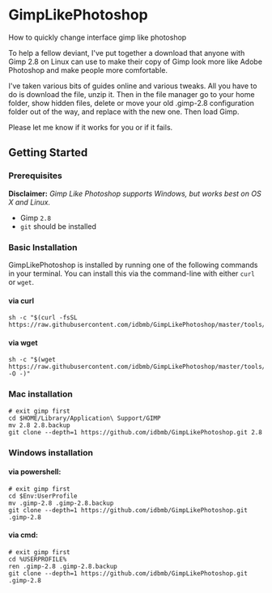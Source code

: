 # GimpLikePhotoshop
How to quickly change interface gimp like photoshop

To help a fellow deviant, I've put together a download that anyone with Gimp 2.8 on Linux can use to make their copy of Gimp look more like Adobe Photoshop and make people more comfortable.

I've taken various bits of guides online and various tweaks.
All you have to do is download the file, unzip it.
Then in the file manager go to your home folder, show hidden files, delete or move your old .gimp-2.8 configuration folder out of the way, and replace with the new one.
Then load Gimp.

Please let me know if it works for you or if it fails.

## Getting Started

### Prerequisites

__Disclaimer:__ _Gimp Like Photoshop supports Windows, but works best on OS X and Linux._

* Gimp `2.8`
* `git` should be installed

### Basic Installation

GimpLikePhotoshop is installed by running one of the following commands in your terminal. You can install this via the command-line with either `curl` or `wget`.

#### via curl

```shell
sh -c "$(curl -fsSL https://raw.githubusercontent.com/idbmb/GimpLikePhotoshop/master/tools/install.sh)"
```

#### via wget

```shell
sh -c "$(wget https://raw.githubusercontent.com/idbmb/GimpLikePhotoshop/master/tools/install.sh -O -)"
```

### Mac installation

	# exit gimp first
	cd $HOME/Library/Application\ Support/GIMP
	mv 2.8 2.8.backup
	git clone --depth=1 https://github.com/idbmb/GimpLikePhotoshop.git 2.8

### Windows installation

#### via powershell:

	# exit gimp first
	cd $Env:UserProfile
	mv .gimp-2.8 .gimp-2.8.backup
	git clone --depth=1 https://github.com/idbmb/GimpLikePhotoshop.git .gimp-2.8

#### via cmd:

	# exit gimp first
	cd %USERPROFILE%
	ren .gimp-2.8 .gimp-2.8.backup
	git clone --depth=1 https://github.com/idbmb/GimpLikePhotoshop.git .gimp-2.8
